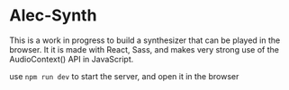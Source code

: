 # Alec-Synth

This is a work in progress to build a synthesizer that can be played in the browser. It it is made with React, Sass, and makes very strong use of the AudioContext() API in JavaScript.

use ```npm run dev``` to start the server, and open it in the browser
